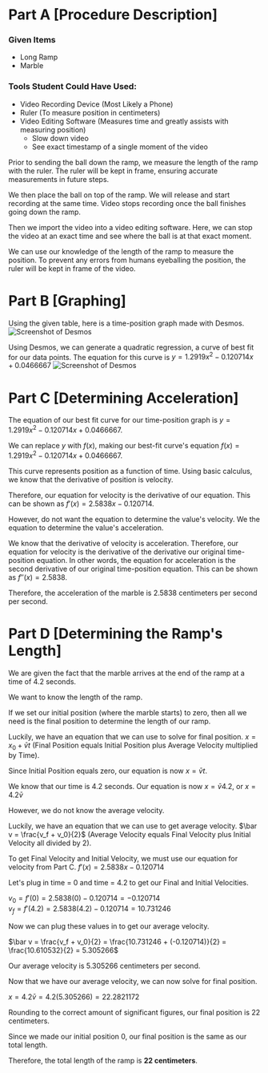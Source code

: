 # Part A [Procedure Description]

### Given Items
- Long Ramp
- Marble

### Tools Student Could Have Used:
- Video Recording Device (Most Likely a Phone)
- Ruler (To measure position in centimeters)
- Video Editing Software (Measures time and greatly assists with measuring position)
  - Slow down video
  - See exact timestamp of a single moment of the video

Prior to sending the ball down the ramp, we measure the length of the ramp with the ruler. The ruler will be kept in frame, ensuring accurate measurements in future steps.

We then place the ball on top of the ramp. We will release and start recording at the same time. Video stops recording once the ball finishes going down the ramp.

Then we import the video into a video editing software. Here, we can stop the video at an exact time and see where the ball is at that exact moment. 

We can use our knowledge of the length of the ramp to measure the position. To prevent any errors from humans eyeballing the position, the ruler will be kept in frame of the video.

# Part B [Graphing]

Using the given table, here is a time-position graph made with Desmos.
![Screenshot of Desmos](desmos-scatter-plot.png)

Using Desmos, we can generate a quadratic regression, a curve of best fit for our data points. The equation for this curve is $y = 1.2919x^{2}-0.120714x+0.0466667$
![Screenshot of Desmos](desmos-with-regression.png)

# Part C [Determining Acceleration]
The equation of our best fit curve for our time-position graph is $y = 1.2919x^{2}-0.120714x+0.0466667$. 

We can replace $y$ with $f(x)$, making our best-fit curve's equation $f(x) = 1.2919x^{2}-0.120714x+0.0466667$. 

This curve represents position as a function of time. Using basic calculus, we know that the derivative of position is velocity.

Therefore, our equation for velocity is the derivative of our equation. This can be shown as $f'(x) = 2.5838x-0.120714$. 

However, do not want the equation to determine the value's velocity. We the equation to determine the value's acceleration. 

We know that the derivative of velocity is acceleration. Therefore, our equation for velocity is the derivative of the derivative our original time-position equation. In other words, the equation for acceleration is the second derivative of our original time-position equation. This can be shown as $f''(x) = 2.5838$. 

Therefore, the acceleration of the marble is $2.5838$ centimeters per second per second.

# Part D [Determining the Ramp's Length]
We are given the fact that the marble arrives at the end of the ramp at a time of 4.2 seconds.

We want to know the length of the ramp.

If we set our initial position (where the marble starts) to zero, then all we need is the final position to determine the length of our ramp.

Luckily, we have an equation that we can use to solve for final position. $x = x_0 + \bar v t$ (Final Position equals Initial Position plus Average Velocity multiplied by Time).

Since Initial Position equals zero, our equation is now $x = \bar v t$.

We know that our time is 4.2 seconds. Our equation is now $x = \bar v 4.2$, or $x = 4.2 \bar v$

However, we do not know the average velocity.

Luckily, we have an equation that we can use to get average velocity. $\bar v = \frac{v_f + v_0}{2}$ (Average Velocity equals Final Velocity plus Initial Velocity all divided by 2).

To get Final Velocity and Initial Velocity, we must use our equation for velocity from Part C. $f'(x) = 2.5838x-0.120714$

Let's plug in time = 0 and time = 4.2 to get our Final and Initial Velocities.

$v_0 =f'(0) = 2.5838(0)-0.120714 = -0.120714$ \
$v_f =f'(4.2) = 2.5838(4.2)-0.120714 = 10.731246$

Now we can plug these values in to get our average velocity.

$\bar v = \frac{v_f + v_0}{2} = \frac{10.731246 + (-0.120714)}{2} = \frac{10.610532}{2} = 5.305266$

Our average velocity is 5.305266 centimeters per second.

Now that we have our average velocity, we can now solve for final position.

$x = 4.2 \bar v = 4.2(5.305266) = 22.2821172$

Rounding to the correct amount of significant figures, our final position is 22 centimeters.

Since we made our initial position 0, our final position is the same as our total length.

Therefore, the total length of the ramp is **22 centimeters**.